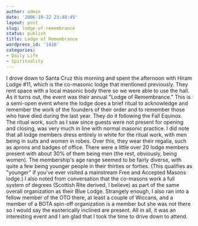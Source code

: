 ```yaml
---
author: admin
date: '2006-10-22 23:48:45'
layout: post
slug: lodge-of-remembrance
status: publish
title: Lodge of Remembrance
wordpress_id: '1416'
categories:
- Daily Life
- Spirituality
---
```


I drove down to Santa Cruz this morning and spent the afternoon with
Hiram Lodge \#11, which is the co-masonic lodge that mentioned
previously. They rent space with a local masonic body there so we were
able to use the hall. As it turns out, the event was their annual "Lodge
of Remembrance." This is a semi-open event where the lodge does a brief
ritual to acknowledge and remember the work of the founders of their
order and to remember those who have died during the last year. They do
it following the Fall Equinox. The ritual work, such as I saw since
guests were not present for opening and closing, was very much in line
with normal masonic practice. I did note that all lodge members dress
entirely in white for the ritual work, with men being in suits and women
in robes. Over this, they wear their regalia, such as aprons and badges
of office. There were a little over 20 lodge members present with about
30% of them being men (the rest, obviously, being women). The
membership's age range seemed to be fairly diverse, with quite a few
being younger people in their thirties or forties. (This qualifies as
"younger" if you've ever visited a mainstream Free and Accepted Masons
lodge.) I also noted from conversation that the co-masons work a full
system of degrees (Scottish Rite derived, I believe) as part of the same
overall organization as their Blue Lodge. Strangely enough, I also ran
into a fellow member of the OTO there, at least a couple of Wiccans, and
a member of a BOTA spin-off organization is a member but she was not
there so I would say the esoterically inclined are present. All in all,
it was an interesting event and I am glad that I took the time to drive
down to attend.

